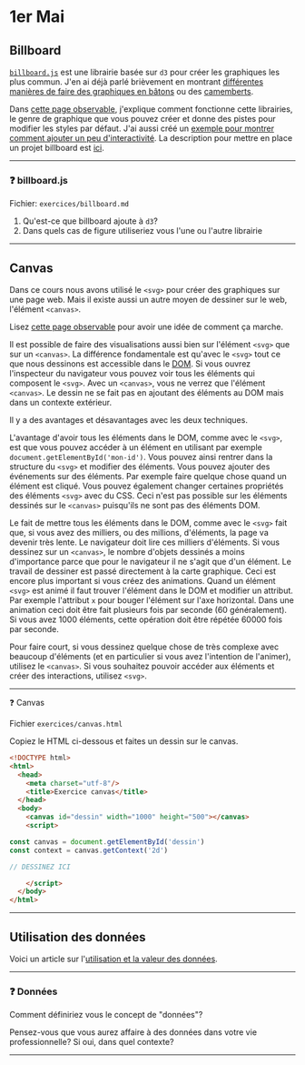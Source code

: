 # 1er Mai

## Billboard

[`billboard.js`](https://naver.github.io/billboard.js/) est une librairie basée sur `d3` pour créer les graphiques les plus commun. J'en ai déjà parlé brièvement en montrant [différentes manières de faire des graphiques en bâtons](https://observablehq.com/@idris-maps/graphiques-en-batons) ou des [camemberts](https://observablehq.com/@idris-maps/graphiques-camembert).

Dans [cette page observable](https://observablehq.com/@idris-maps/billboard), j'explique comment fonctionne cette librairies, le genre de graphique que vous pouvez créer et donne des pistes pour modifier les styles par défaut. J'ai aussi créé un [exemple pour montrer comment ajouter un peu d'interactivité](modules/transitions-billboard). La description pour mettre en place un projet billboard est [ici](template/billboard-batons).

---

### :question: billboard.js

Fichier: `exercices/billboard.md`

1. Qu'est-ce que billboard ajoute à `d3`?
2. Dans quels cas de figure utiliseriez vous l'une ou l'autre librairie

---

## Canvas

Dans ce cours nous avons utilisé le `<svg>` pour créer des graphiques sur une page web. Mais il existe aussi un autre moyen de dessiner sur le web, l'élément `<canvas>`.

Lisez [cette page observable](https://observablehq.com/@idris-maps/canvas) pour avoir une idée de comment ça marche.

Il est possible de faire des visualisations aussi bien sur l'élément `<svg>` que sur un `<canvas>`. La différence fondamentale est qu'avec le `<svg>` tout ce que nous dessinons est accessible dans le [DOM](https://developer.mozilla.org/fr/docs/Web/API/Document_Object_Model). Si vous ouvrez l'inspecteur du navigateur vous pouvez voir tous les éléments qui composent le `<svg>`. Avec un `<canvas>`, vous ne verrez que l'élément `<canvas>`. Le dessin ne se fait pas en ajoutant des éléments au DOM mais dans un contexte extérieur.

Il y a des avantages et désavantages avec les deux techniques.

L'avantage d'avoir tous les éléments dans le DOM, comme avec le `<svg>`, est que vous pouvez accéder à un élément en utilisant par exemple `document.getElementById('mon-id')`. Vous pouvez ainsi rentrer dans la structure du `<svg>` et modifier des éléments. Vous pouvez ajouter des événements sur des éléments. Par exemple faire quelque chose quand un élément est cliqué. Vous pouvez également changer certaines propriétés des éléments `<svg>` avec du CSS. Ceci n'est pas possible sur les éléments dessinés sur le `<canvas>` puisqu'ils ne sont pas des éléments DOM.

Le fait de mettre tous les éléments dans le DOM, comme avec le `<svg>` fait que, si vous avez des milliers, ou des millions, d'éléments, la page va devenir très lente. Le navigateur doit lire ces milliers d'éléments. Si vous dessinez sur un `<canvas>`, le nombre d'objets dessinés a moins d'importance parce que pour le navigateur il ne s'agit que d'un élément. Le travail de dessiner est passé directement à la carte graphique. Ceci est encore plus important si vous créez des animations. Quand un élément `<svg>` est animé il faut trouver l'élément dans le DOM et modifier un attribut. Par exemple l'attribut `x` pour bouger l'élément sur l'axe horizontal. Dans une animation ceci doit être fait plusieurs fois par seconde (60 généralement). Si vous avez 1000 éléments, cette opération doit être répétée 60000 fois par seconde.

Pour faire court, si vous dessinez quelque chose de très complexe avec beaucoup d'éléments (et en particulier si vous avez l'intention de l'animer), utilisez le `<canvas>`. Si vous souhaitez pouvoir accéder aux éléments et créer des interactions, utilisez `<svg>`.

---

:question: Canvas

Fichier `exercices/canvas.html`

Copiez le HTML ci-dessous et faites un dessin sur le canvas.

```html
<!DOCTYPE html>
<html>
  <head>
    <meta charset="utf-8"/>
    <title>Exercice canvas</title>
  </head>
  <body>
    <canvas id="dessin" width="1000" height="500"></canvas>
    <script>

const canvas = document.getElementById('dessin')
const context = canvas.getContext('2d')

// DESSINEZ ICI

    </script>
  </body>
</html>
```

---

## Utilisation des données

Voici un article sur l'[utilisation et la valeur des données](modules/utilisation_donnees).

---

### :question: Données

Comment définiriez vous le concept de "données"?

Pensez-vous que vous aurez affaire à des données dans votre vie professionnelle? Si oui, dans quel contexte?

---